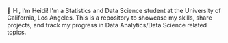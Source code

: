  👋 Hi, I’m Heidi! I'm a Statistics and Data Science student at the University of California, Los Angeles.
 This is a repository to showcase my skills, share projects, and track my progress in Data Analytics/Data Science related topics.

<!---
hyu4/hyu4 is a ✨ special ✨ repository because its `README.md` (this file) appears on your GitHub profile.
You can click the Preview link to take a look at your changes.
--->

